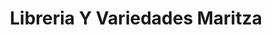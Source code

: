 ---
title: "Libreria Y Variedades Maritza"
url: /suchitoto/libreria-y-variedades-maritza/
shop: Bücher
---